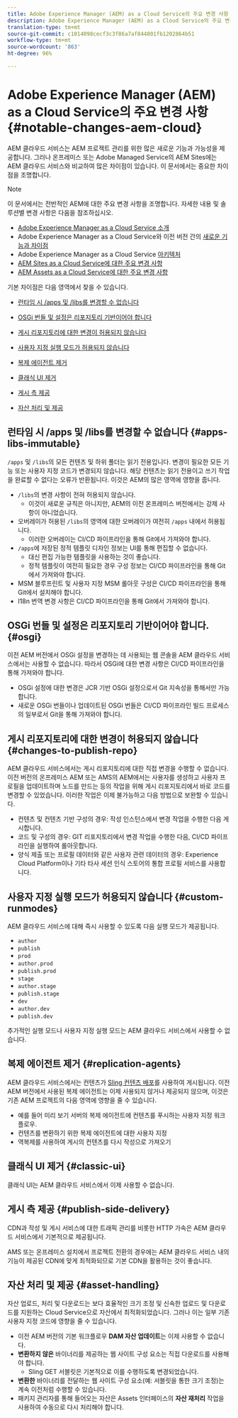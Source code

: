 ```yaml
---
title: Adobe Experience Manager (AEM) as a Cloud Service의 주요 변경 사항
description: Adobe Experience Manager (AEM) as a Cloud Service의 주요 변경 사항
translation-type: tm+mt
source-git-commit: c1014098cecf3c3f86a7af844801fb1202864b51
workflow-type: tm+mt
source-wordcount: '863'
ht-degree: 96%

---
```



# Adobe Experience Manager (AEM) as a Cloud Service의 주요 변경 사항 {#notable-changes-aem-cloud}

AEM 클라우드 서비스는 AEM 프로젝트 관리를 위한 많은 새로운 기능과 가능성을 제공합니다. 그러나 온프레미스 또는 Adobe Managed Service의 AEM Sites에는 AEM 클라우드 서비스와 비교하여 많은 차이점이 있습니다. 이 문서에서는 중요한 차이점을 조명합니다.

>[!NOTE]
>이 문서에서는 전반적인 AEM에 대한 주요 변경 사항을 조명합니다. 자세한 내용 및 솔루션별 변경 사항은 다음을 참조하십시오.
>
>* [Adobe Experience Manager as a Cloud Service 소개](/help/overview/introduction.md)
>* Adobe Experience Manager as a Cloud Service와 이전 버전 간의 [새로운 기능과 차이점](/help/overview/what-is-new-and-different.md)
>* Adobe Experience Manager as a Cloud Service [아키텍처](/help/core-concepts/architecture.md)
>* [ AEM Sites as a Cloud Service에 대한 주요 변경 사항](/help/sites-cloud/sites-cloud-changes.md)
>* [AEM Assets as a Cloud Service에 대한 주요 변경 사항](/help/assets/assets-cloud-changes.md)


기본 차이점은 다음 영역에서 찾을 수 있습니다.

* [런타임 시 /apps 및 /libs를 변경할 수 없습니다](#apps-libs-immutable)

* [OSGi 번들 및 설정은 리포지토리 기반이어야 합니다](#osgi)

* [게시 리포지토리에 대한 변경이 허용되지 않습니다](#changes-to-publish-repo)

* [사용자 지정 실행 모드가 허용되지 않습니다](#custom-runmodes)

* [복제 에이전트 제거](#replication-agents)

* [클래식 UI 제거](#classic-ui)

* [게시 측 제공](#publish-side-delivery)

* [자산 처리 및 제공](#asset-handling)

## 런타임 시 /apps 및 /libs를 변경할 수 없습니다 {#apps-libs-immutable}

`/apps` 및 `/libs`의 모든 컨텐츠 및 하위 폴더는 읽기 전용입니다. 변경이 필요한 모든 기능 또는 사용자 지정 코드가 변경되지 않습니다. 해당 컨텐츠는 읽기 전용이고 쓰기 작업을 완료할 수 없다는 오류가 반환됩니다. 이것은 AEM의 많은 영역에 영향을 줍니다.

* `/libs`의 변경 사항이 전혀 허용되지 않습니다.
   * 이것이 새로운 규칙은 아니지만, AEM의 이전 온프레미스 버전에서는 강제 사항이 아니었습니다.
* 오버레이가 허용된 `/libs`의 영역에 대한 오버레이가 여전히 `/apps` 내에서 허용됩니다.
   * 이러한 오버레이는 CI/CD 파이프라인을 통해 Git에서 가져와야 합니다.
* `/apps`에 저장된 정적 템플릿 디자인 정보는 UI를 통해 편집할 수 없습니다.
   * 대신 편집 가능한 템플릿을 사용하는 것이 좋습니다.
   * 정적 템플릿이 여전히 필요한 경우 구성 정보는 CI/CD 파이프라인을 통해 Git에서 가져와야 합니다.
* MSM 블루프린트 및 사용자 지정 MSM 롤아웃 구성은 CI/CD 파이프라인을 통해 Git에서 설치해야 합니다.
* I18n 번역 변경 사항은 CI/CD 파이프라인을 통해 Git에서 가져와야 합니다.

## OSGi 번들 및 설정은 리포지토리 기반이어야 합니다. {#osgi}

이전 AEM 버전에서 OSGi 설정을 변경하는 데 사용되는 웹 콘솔을 AEM 클라우드 서비스에서는 사용할 수 없습니다. 따라서 OSGi에 대한 변경 사항은 CI/CD 파이프라인을 통해 가져와야 합니다.

* OSGi 설정에 대한 변경은 JCR 기반 OSGi 설정으로서 Git 지속성을 통해서만 가능합니다.
* 새로운 OSGi 번들이나 업데이트된 OSGi 번들은 CI/CD 파이프라인 빌드 프로세스의 일부로서 Git을 통해 가져와야 합니다.

## 게시 리포지토리에 대한 변경이 허용되지 않습니다 {#changes-to-publish-repo}

AEM 클라우드 서비스에서는 게시 리포지토리에 대한 직접 변경을 수행할 수 없습니다. 이전 버전의 온프레미스 AEM 또는 AMS의 AEM에서는 사용자를 생성하고 사용자 프로필을 업데이트하며 노드를 만드는 등의 작업을 위해 게시 리포지토리에서 바로 코드를 변경할 수 있었습니다. 이러한 작업은 이제 불가능하고 다음 방법으로 보완할 수 있습니다.

* 컨텐츠 및 컨텐츠 기반 구성의 경우: 작성 인스턴스에서 변경 작업을 수행한 다음 게시합니다.
* 코드 및 구성의 경우: GIT 리포지토리에서 변경 작업을 수행한 다음, CI/CD 파이프라인을 실행하여 롤아웃합니다.
* 양식 제출 또는 프로필 데이터와 같은 사용자 관련 데이터의 경우: Experience Cloud Platform이나 기타 타사 세션 인식 스토어의 통합 프로필 서비스를 사용합니다.

## 사용자 지정 실행 모드가 허용되지 않습니다 {#custom-runmodes}

AEM 클라우드 서비스에 대해 즉시 사용할 수 있도록 다음 실행 모드가 제공됩니다.

* `author`
* `publish`
* `prod`
* `author.prod`
* `publish.prod`
* `stage`
* `author.stage`
* `publish.stage`
* `dev`
* `author.dev`
* `publish.dev`

추가적인 실행 모드나 사용자 지정 실행 모드는 AEM 클라우드 서비스에서 사용할 수 없습니다.

## 복제 에이전트 제거 {#replication-agents}

AEM 클라우드 서비스에서는 컨텐츠가 [Sling 컨텐츠 배포](https://sling.apache.org/documentation/bundles/content-distribution.html)를 사용하여 게시됩니다. 이전 AEM 버전에서 사용된 복제 에이전트는 이제 사용되지 않거나 제공되지 않으며, 이것은 기존 AEM 프로젝트의 다음 영역에 영향을 줄 수 있습니다.

* 예를 들어 미리 보기 서버의 복제 에이전트에 컨텐츠를 푸시하는 사용자 지정 워크플로우.
* 컨텐츠를 변환하기 위한 복제 에이전트에 대한 사용자 지정
* 역복제를 사용하여 게시의 컨텐츠를 다시 작성으로 가져오기

## 클래식 UI 제거 {#classic-ui}

클래식 UI는 AEM 클라우드 서비스에서 이제 사용할 수 없습니다.

## 게시 측 제공 {#publish-side-delivery}

CDN과 작성 및 게시 서비스에 대한 트래픽 관리를 비롯한 HTTP 가속은 AEM 클라우드 서비스에서 기본적으로 제공됩니다.

AMS 또는 온프레미스 설치에서 프로젝트 전환의 경우에는 AEM 클라우드 서비스 내의 기능이 제공된 CDN에 맞게 최적화되므로 기본 CDN을 활용하는 것이 좋습니다.

## 자산 처리 및 제공 {#asset-handling}

자산 업로드, 처리 및 다운로드는 보다 효율적인 크기 조정 및 신속한 업로드 및 다운로드를 지원하는 Cloud Service으로 자산에서 최적화되었습니다. 그러나 이는 일부 기존 사용자 지정 코드에 영향을 줄 수 있습니다.

* 이전 AEM 버전의 기본 워크플로우 **DAM 자산 업데이트**&#x200B;는 이제 사용할 수 없습니다.
* **변환하지 않은** 바이너리를 제공하는 웹 사이트 구성 요소는 직접 다운로드를 사용해야 합니다.
   * Sling GET 서블릿은 기본적으로 이를 수행하도록 변경되었습니다.
* **변환한** 바이너리를 전달하는 웹 사이트 구성 요소(예: 서블릿을 통한 크기 조정)는 계속 이전처럼 수행할 수 있습니다.
* 패키지 관리자를 통해 들어오는 자산은 Assets 인터페이스의 **자산 재처리** 작업을 사용하여 수동으로 다시 처리해야 합니다.
